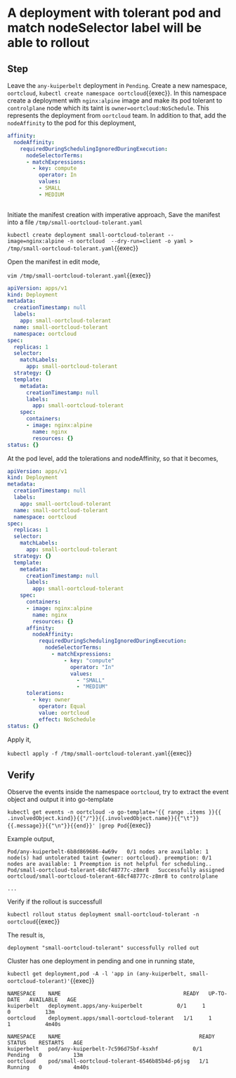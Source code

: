 # A deployment with tolerant pod and match nodeSelector label will be able to rollout

## Step

Leave the `any-kuiperbelt` deployment in `Pending`. Create a new namespace, `oortcloud`, `kubectl create namespace oortcloud`{{exec}}. In this namespace create a deployment with `nginx:alpine` image and make its pod tolerant to `controlplane` node which its taint  is `owner=oortcloud:NoSchedule`. This represents the deployment from `oortcloud` team. In addition to that, add the `nodeAffinity` to the pod for this deployment,
```yaml
affinity:
  nodeAffinity:
    requiredDuringSchedulingIgnoredDuringExecution:
      nodeSelectorTerms:
      - matchExpressions:
        - key: compute
          operator: In
          values:
          - SMALL
          - MEDIUM
    
```

Initiate the manifest creation with imperative approach,
Save the manifest into a file `/tmp/small-oortcloud-tolerant.yaml`

`kubectl create deployment small-oortcloud-tolerant --image=nginx:alpine -n oortcloud  --dry-run=client -o yaml > /tmp/small-oortcloud-tolerant.yaml`{{exec}}

Open the manifest in edit mode,

`vim /tmp/small-oortcloud-tolerant.yaml`{{exec}}

```yaml
apiVersion: apps/v1
kind: Deployment
metadata:
  creationTimestamp: null
  labels:
    app: small-oortcloud-tolerant
  name: small-oortcloud-tolerant
  namespace: oortcloud
spec:
  replicas: 1
  selector:
    matchLabels:
      app: small-oortcloud-tolerant
  strategy: {}
  template:
    metadata:
      creationTimestamp: null
      labels:
        app: small-oortcloud-tolerant
    spec:
      containers:
      - image: nginx:alpine
        name: nginx
        resources: {}
status: {}
```

At the pod level, add the tolerations and nodeAffinity, so that it becomes,

```yaml
apiVersion: apps/v1
kind: Deployment
metadata:
  creationTimestamp: null
  labels:
    app: small-oortcloud-tolerant
  name: small-oortcloud-tolerant
  namespace: oortcloud
spec:
  replicas: 1
  selector:
    matchLabels:
      app: small-oortcloud-tolerant
  strategy: {}
  template:
    metadata:
      creationTimestamp: null
      labels:
        app: small-oortcloud-tolerant
    spec:
      containers:
      - image: nginx:alpine
        name: nginx
        resources: {}
      affinity:
        nodeAffinity:
          requiredDuringSchedulingIgnoredDuringExecution:
            nodeSelectorTerms:
              - matchExpressions:
                  - key: "compute"
                    operator: "In"
                    values:
                      - "SMALL"
                      - "MEDIUM"
      tolerations:
        - key: owner
          operator: Equal
          value: oortcloud
          effect: NoSchedule
status: {}
```

Apply it,

`kubectl apply -f /tmp/small-oortcloud-tolerant.yaml`{{exec}}

## Verify

Observe the events inside the namespace `oortcloud`, try to extract the event object and output it into go-template

`kubectl get events -n oortcloud -o go-template='{{ range .items }}{{ .involvedObject.kind}}{{"/"}}{{.involvedObject.name}}{{"\t"}}{{.message}}{{"\n"}}{{end}}' |grep Pod`{{exec}}

Example output,

```text
Pod/any-kuiperbelt-6b8d869686-4w69v   0/1 nodes are available: 1 node(s) had untolerated taint {owner: oortcloud}. preemption: 0/1 nodes are available: 1 Preemption is not helpful for scheduling..
Pod/small-oortcloud-tolerant-68cf48777c-z8mr8   Successfully assigned oortcloud/small-oortcloud-tolerant-68cf48777c-z8mr8 to controlplane

...
```

Verify if the rollout is successfull

`kubectl rollout status deployment small-oortcloud-tolerant -n oortcloud`{{exec}}

The result is,

```text
deployment "small-oortcloud-tolerant" successfully rolled out
```

Cluster has one deployment in pending and one in running state,

`kubectl get deployment,pod -A -l 'app in (any-kuiperbelt, small-oortcloud-tolerant)'`{{exec}}

```text
NAMESPACE    NAME                                       READY   UP-TO-DATE   AVAILABLE   AGE
kuiperbelt   deployment.apps/any-kuiperbelt           0/1     1            0           13m
oortcloud    deployment.apps/small-oortcloud-tolerant   1/1     1            1           4m40s

NAMESPACE    NAME                                            READY   STATUS    RESTARTS   AGE
kuiperbelt   pod/any-kuiperbelt-7c596d75bf-ksxhf           0/1     Pending   0          13m
oortcloud    pod/small-oortcloud-tolerant-6546b85b4d-p6jsg   1/1     Running   0          4m40s
```
